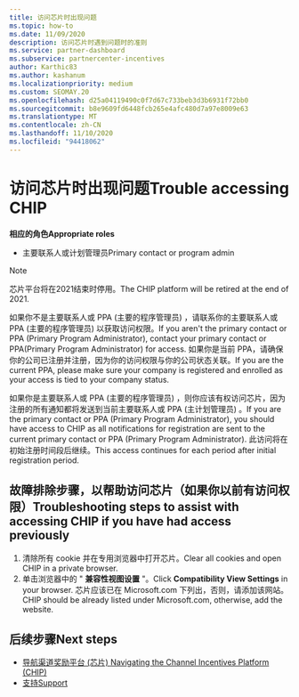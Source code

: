 ```yaml
---
title: 访问芯片时出现问题
ms.topic: how-to
ms.date: 11/09/2020
description: 访问芯片时遇到问题时的准则
ms.service: partner-dashboard
ms.subservice: partnercenter-incentives
author: Karthic83
ms.author: kashanum
ms.localizationpriority: medium
ms.custom: SEOMAY.20
ms.openlocfilehash: d25a04119490c0f7d67c733beb3d3b6931f72bb0
ms.sourcegitcommit: b8e9609fd6448fcb265e4afc480d7a97e8009e63
ms.translationtype: MT
ms.contentlocale: zh-CN
ms.lasthandoff: 11/10/2020
ms.locfileid: "94418062"
---
```

# <a name="trouble-accessing-chip"></a><span data-ttu-id="74a29-103">访问芯片时出现问题</span><span class="sxs-lookup"><span data-stu-id="74a29-103">Trouble accessing CHIP</span></span>

<span data-ttu-id="74a29-104">**相应的角色**</span><span class="sxs-lookup"><span data-stu-id="74a29-104">**Appropriate roles**</span></span>

- <span data-ttu-id="74a29-105">主要联系人或计划管理员</span><span class="sxs-lookup"><span data-stu-id="74a29-105">Primary contact or program admin</span></span>

>[!NOTE]
><span data-ttu-id="74a29-106">芯片平台将在2021结束时停用。</span><span class="sxs-lookup"><span data-stu-id="74a29-106">The CHIP platform will be retired at the end of 2021.</span></span>

<span data-ttu-id="74a29-107">如果你不是主要联系人或 PPA (主要的程序管理员) ，请联系你的主要联系人或 PPA (主要的程序管理员) 以获取访问权限。</span><span class="sxs-lookup"><span data-stu-id="74a29-107">If you aren't the primary contact or PPA (Primary Program Administrator), contact your primary contact or PPA(Primary Program Administrator) for access.</span></span> <span data-ttu-id="74a29-108">如果你是当前 PPA，请确保你的公司已注册并注册，因为你的访问权限与你的公司状态关联。</span><span class="sxs-lookup"><span data-stu-id="74a29-108">If you are the current PPA, please make sure your company is registered and enrolled as your access is tied to your company status.</span></span>

<span data-ttu-id="74a29-109">如果你是主要联系人或 PPA (主要的程序管理员) ，则你应该有权访问芯片，因为注册的所有通知都将发送到当前主要联系人或 PPA (主计划管理员) 。</span><span class="sxs-lookup"><span data-stu-id="74a29-109">If you are the primary contact or PPA (Primary Program Administrator), you should have access to CHIP as all notifications for registration are sent to the current primary contact or PPA (Primary Program Administrator).</span></span> <span data-ttu-id="74a29-110">此访问将在初始注册时间段后继续。</span><span class="sxs-lookup"><span data-stu-id="74a29-110">This access continues for each period after initial registration period.</span></span>

## <a name="troubleshooting-steps-to-assist-with-accessing-chip-if-you-have-had-access-previously"></a><span data-ttu-id="74a29-111">故障排除步骤，以帮助访问芯片（如果你以前有访问权限）</span><span class="sxs-lookup"><span data-stu-id="74a29-111">Troubleshooting steps to assist with accessing CHIP if you have had access previously</span></span>

1. <span data-ttu-id="74a29-112">清除所有 cookie 并在专用浏览器中打开芯片。</span><span class="sxs-lookup"><span data-stu-id="74a29-112">Clear all cookies and open CHIP in a private browser.</span></span>
1. <span data-ttu-id="74a29-113">单击浏览器中的 " **兼容性视图设置** "。</span><span class="sxs-lookup"><span data-stu-id="74a29-113">Click **Compatibility View Settings** in your browser.</span></span> <span data-ttu-id="74a29-114">芯片应该已在 Microsoft.com 下列出，否则，请添加该网站。</span><span class="sxs-lookup"><span data-stu-id="74a29-114">CHIP should be already listed under Microsoft.com, otherwise, add the website.</span></span>

## <a name="next-steps"></a><span data-ttu-id="74a29-115">后续步骤</span><span class="sxs-lookup"><span data-stu-id="74a29-115">Next steps</span></span>

- [<span data-ttu-id="74a29-116">导航渠道奖励平台 (芯片) </span><span class="sxs-lookup"><span data-stu-id="74a29-116">Navigating the Channel Incentives Platform (CHIP)</span></span>](chip-intro.md)
- [<span data-ttu-id="74a29-117">支持</span><span class="sxs-lookup"><span data-stu-id="74a29-117">Support</span></span>](report-problems-with-partner-center.md)